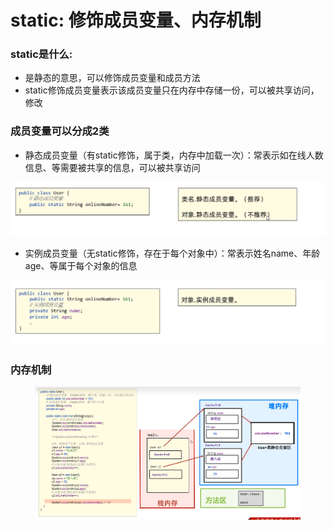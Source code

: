 # static: 修饰成员变量、内存机制

### static是什么:

* 是静态的意思，可以修饰成员变量和成员方法
* static修饰成员变量表示该成员变量只在内存中存储一份，可以被共享访问，修改

### 成员变量可以分成2类

* 静态成员变量（有static修饰，属于类，内存中加载一次）：常表示如在线人数信息、等需要被共享的信息，可以被共享访问

![](<../.gitbook/assets/image (13).png>)

* 实例成员变量（无static修饰，存在于每个对象中）：常表示姓名name、年龄age、等属于每个对象的信息

![](<../.gitbook/assets/image (2).png>)

### 内存机制

<figure><img src="../.gitbook/assets/image (7).png" alt=""><figcaption><p><br><br></p></figcaption></figure>
